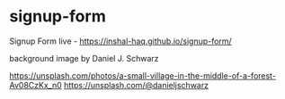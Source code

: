 # signup-form
Signup Form
live - https://inshal-haq.github.io/signup-form/

background image by Daniel J. Schwarz

https://unsplash.com/photos/a-small-village-in-the-middle-of-a-forest-Av08CzKx_n0
https://unsplash.com/@danieljschwarz
